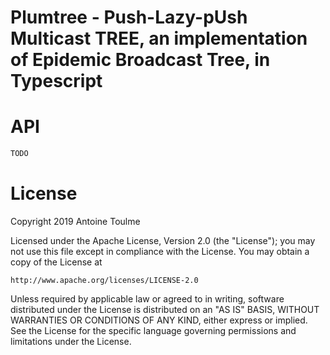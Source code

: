 # Plumtree - Push-Lazy-pUsh Multicast TREE, an implementation of Epidemic Broadcast Tree, in Typescript


# API

```typescript
TODO
```

# License

Copyright 2019 Antoine Toulme

Licensed under the Apache License, Version 2.0 (the "License");
you may not use this file except in compliance with the License.
You may obtain a copy of the License at

    http://www.apache.org/licenses/LICENSE-2.0

Unless required by applicable law or agreed to in writing, software
distributed under the License is distributed on an "AS IS" BASIS,
WITHOUT WARRANTIES OR CONDITIONS OF ANY KIND, either express or implied.
See the License for the specific language governing permissions and
limitations under the License.